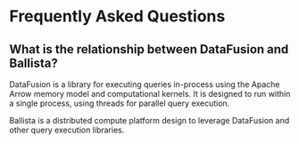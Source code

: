 # Frequently Asked Questions

## What is the relationship between DataFusion and Ballista?

DataFusion is a library for executing queries in-process using the Apache Arrow memory 
model and computational kernels. It is designed to run within a single process, using threads 
for parallel query execution. 

Ballista is a distributed compute platform design to leverage DataFusion and other query
execution libraries.